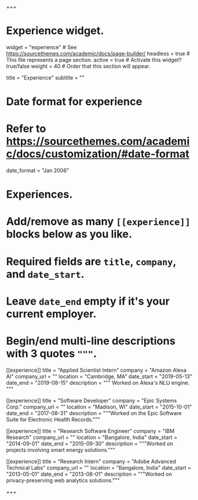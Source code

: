 +++
# Experience widget.
widget = "experience"  # See https://sourcethemes.com/academic/docs/page-builder/
headless = true  # This file represents a page section.
active = true  # Activate this widget? true/false
weight = 40  # Order that this section will appear.

title = "Experience"
subtitle = ""

# Date format for experience
#   Refer to https://sourcethemes.com/academic/docs/customization/#date-format
date_format = "Jan 2006"

# Experiences.
#   Add/remove as many `[[experience]]` blocks below as you like.
#   Required fields are `title`, `company`, and `date_start`.
#   Leave `date_end` empty if it's your current employer.
#   Begin/end multi-line descriptions with 3 quotes `"""`.
[[experience]]
  title = "Applied Scientist Intern"
  company = "Amazon Alexa AI"
  company_url = ""
  location = "Cambridge, MA"
  date_start = "2019-05-13"
  date_end = "2019-08-15"
  description = """
  Worked on Alexa's NLU engine.
  """

[[experience]]
  title = "Software Developer"
  company = "Epic Systems Corp."
  company_url = ""
  location = "Madison, WI"
  date_start = "2015-10-01"
  date_end = "2017-08-31"
  description = """Worked on the Epic Software Suite for Electronic Health Records."""

[[experience]]
  title = "Research Software Engineer"
  company = "IBM Research"
  company_url = ""
  location = "Bangalore, India"
  date_start = "2014-09-01"
  date_end = "2015-09-30"
  description = """Worked on projects involving smart energy solutions.""" 

 [[experience]]
  title = "Research Intern"
  company = "Adobe Advanced Technical Labs"
  company_url = ""
  location = "Bangalore, India"
  date_start = "2013-05-01"
  date_end = "2013-08-01"
  description = """Worked on privacy-preserving web analytics solutions.""" 

+++
